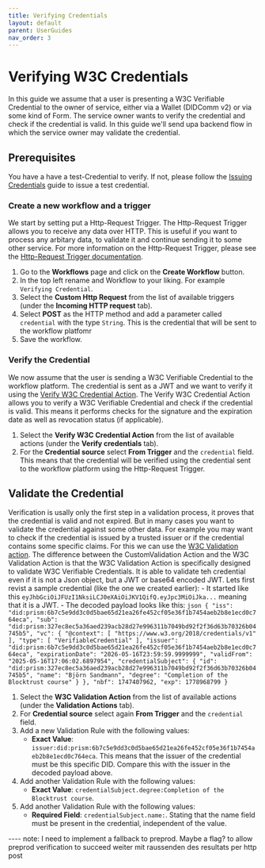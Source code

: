 ```yaml
---
title: Verifying Credentials
layout: default
parent: UserGuides
nav_order: 3
---
```


# Verifying W3C Credentials
In this guide we assume that a user is presenting a W3C Verifiable Credential to the owner of service, either via a Wallet (DIDComm v2) or via some kind of Form. The service owner wants to verify the credential and check if the credential is valid. In this guide we'll send upa backend flow in which the service owner may validate the credential.

## Prerequisites
You have a have a test-Credential to verify. If not, please follow the [Issuing Credentials](../UserGuides/IssuingCredentials.md) guide to issue a test credential.


### Create a new workflow and a trigger
We start by setting put a Http-Request Trigger. The Http-Request Trigger allows you to receive any data over HTTP. This is useful if you want to process any arbitary data, to validate it and continue sending it to some other service. For more information on the Http-Request Trigger, please see the [Http-Request Trigger documentation](../Triggers/HttpTrigger.md).
1. Go to the **Workflows** page and click on the **Create Workflow** button.
2. In the top left rename and Workflow to your liking. For example `Verifying Credential`.
3. Select the **Custom Http Request** from the list of available triggers (under the **Incoming HTTP request** tab).
4. Select **POST** as the HTTP method and add a parameter called `credential` with the type `String`. This is the credential that will be sent to the workflow platfomr
5. Save the workflow.

### Verify the Credential
We now assume that the user is sending a W3C Verifiable Credential to the workflow platform. The credential is sent as a JWT and we want to verify it using the [Verify W3C Credential Action](../Actions/VerifyW3CCredentialAction.md). The Verify W3C Credential Action allows you to verify a W3C Verifiable Credential and check if the credential is valid. This means it performs checks for the signature and the expiration date as well as revocation status (if applicable).
1. Select the **Verify W3C Credential Action** from the list of available actions (under the **Verify credentials** tab).
2. For the **Credential source** select **From Trigger** and the `credential` field. This means that the credential will be verified using the credential sent to the workflow platform using the Http-Request Trigger.

## Validate the Credential
Verification is usally only the first step in a validation process, it proves that the credential is valid and not expired. But in many cases you want to validate the credential against some other data. For example you may want to check if the credential is issued by a trusted issuer or if the credential contains some specific claims. For this we can use the [W3C Validation action](../Actions/W3CValidationAction.md). The difference between the CustomValidation Action and the W3C Validation Action is that the W3C Validation Action is specifically designed to validate W3C Verifiable Credentials. It is able to validate teh credential even if it is not a Json object, but a JWT or base64 encoded JWT.
Lets first revist a sample credential (like the one we created earlier):
    - It started like this `eyJhbGciOiJFUzI1NksiLCJ0eXAiOiJKV1QifQ.eyJpc3MiOiJka...` meaning that it is a JWT.
    - The decoded payload looks like this:
     ```json
    {
      "iss": "did:prism:6b7c5e9dd3c0d5bae65d21ea26fe452cf05e36f1b7454aeb2b8e1ecd0c764eca",
      "sub": "did:prism:327ec8ec5a36aed239acb28d27e996311b7049bd92f2f36d63b70326b04745b5",
      "vc": {
        "@context": [
          "https://www.w3.org/2018/credentials/v1"
        ],
        "type": [
          "VerifiableCredential"
        ],
        "issuer": "did:prism:6b7c5e9dd3c0d5bae65d21ea26fe452cf05e36f1b7454aeb2b8e1ecd0c764eca",
        "expirationDate": "2026-05-16T23:59:59.9999999",
        "validFrom": "2025-05-16T17:06:02.6897954",
        "credentialSubject": {
          "id": "did:prism:327ec8ec5a36aed239acb28d27e996311b7049bd92f2f36d63b70326b04745b5",
          "name": "Björn Sandmann",
          "degree": "Completion of the Blocktrust course"
        }
      },
      "nbf": 1747407962,
      "exp": 1778968799
    }
     ```


1. Select the **W3C Validation Action** from the list of available actions (under the **Validation Actions** tab).
2. For **Credential source** select again **From Trigger** and the `credential` field. 
3. Add a new Validation Rule with the following values:
    - **Exact Value**: `issuer:did:prism:6b7c5e9dd3c0d5bae65d21ea26fe452cf05e36f1b7454aeb2b8e1ecd0c764eca`. This means that the issuer of the credential must be this specific DID. Compare this with the issuer in the decoded payload above.
4. Add another Validation Rule with the following values:
    - **Exact Value**: `credentialSubject.degree:Completion of the Blocktrust course`. 
5. Add another Validation Rule with the following values:
    - **Required Field**: `credentialSubject.name:`. Stating that the name field must be present in the credential, independent of the value.


---- note: I need to implement a fallback to preprod. Maybe a flag? to allow preprod verification to succeed
weiter mit raussenden des resultats per http post
